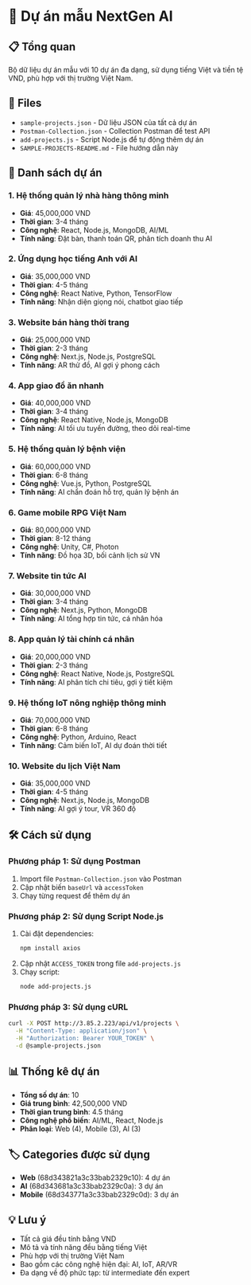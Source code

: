 # 🚀 Dự án mẫu NextGen AI

## 📋 Tổng quan

Bộ dữ liệu dự án mẫu với 10 dự án đa dạng, sử dụng tiếng Việt và tiền tệ VND, phù hợp với thị trường Việt Nam.

## 📁 Files

- `sample-projects.json` - Dữ liệu JSON của tất cả dự án
- `Postman-Collection.json` - Collection Postman để test API
- `add-projects.js` - Script Node.js để tự động thêm dự án
- `SAMPLE-PROJECTS-README.md` - File hướng dẫn này

## 🎯 Danh sách dự án

### 1. Hệ thống quản lý nhà hàng thông minh

- **Giá**: 45,000,000 VND
- **Thời gian**: 3-4 tháng
- **Công nghệ**: React, Node.js, MongoDB, AI/ML
- **Tính năng**: Đặt bàn, thanh toán QR, phân tích doanh thu AI

### 2. Ứng dụng học tiếng Anh với AI

- **Giá**: 35,000,000 VND
- **Thời gian**: 4-5 tháng
- **Công nghệ**: React Native, Python, TensorFlow
- **Tính năng**: Nhận diện giọng nói, chatbot giao tiếp

### 3. Website bán hàng thời trang

- **Giá**: 25,000,000 VND
- **Thời gian**: 2-3 tháng
- **Công nghệ**: Next.js, Node.js, PostgreSQL
- **Tính năng**: AR thử đồ, AI gợi ý phong cách

### 4. App giao đồ ăn nhanh

- **Giá**: 40,000,000 VND
- **Thời gian**: 3-4 tháng
- **Công nghệ**: React Native, Node.js, MongoDB
- **Tính năng**: AI tối ưu tuyến đường, theo dõi real-time

### 5. Hệ thống quản lý bệnh viện

- **Giá**: 60,000,000 VND
- **Thời gian**: 6-8 tháng
- **Công nghệ**: Vue.js, Python, PostgreSQL
- **Tính năng**: AI chẩn đoán hỗ trợ, quản lý bệnh án

### 6. Game mobile RPG Việt Nam

- **Giá**: 80,000,000 VND
- **Thời gian**: 8-12 tháng
- **Công nghệ**: Unity, C#, Photon
- **Tính năng**: Đồ họa 3D, bối cảnh lịch sử VN

### 7. Website tin tức AI

- **Giá**: 30,000,000 VND
- **Thời gian**: 3-4 tháng
- **Công nghệ**: Next.js, Python, MongoDB
- **Tính năng**: AI tổng hợp tin tức, cá nhân hóa

### 8. App quản lý tài chính cá nhân

- **Giá**: 20,000,000 VND
- **Thời gian**: 2-3 tháng
- **Công nghệ**: React Native, Node.js, PostgreSQL
- **Tính năng**: AI phân tích chi tiêu, gợi ý tiết kiệm

### 9. Hệ thống IoT nông nghiệp thông minh

- **Giá**: 70,000,000 VND
- **Thời gian**: 6-8 tháng
- **Công nghệ**: Python, Arduino, React
- **Tính năng**: Cảm biến IoT, AI dự đoán thời tiết

### 10. Website du lịch Việt Nam

- **Giá**: 35,000,000 VND
- **Thời gian**: 4-5 tháng
- **Công nghệ**: Next.js, Node.js, MongoDB
- **Tính năng**: AI gợi ý tour, VR 360 độ

## 🛠️ Cách sử dụng

### Phương pháp 1: Sử dụng Postman

1. Import file `Postman-Collection.json` vào Postman
2. Cập nhật biến `baseUrl` và `accessToken`
3. Chạy từng request để thêm dự án

### Phương pháp 2: Sử dụng Script Node.js

1. Cài đặt dependencies:
   ```bash
   npm install axios
   ```
2. Cập nhật `ACCESS_TOKEN` trong file `add-projects.js`
3. Chạy script:
   ```bash
   node add-projects.js
   ```

### Phương pháp 3: Sử dụng cURL

```bash
curl -X POST http://3.85.2.223/api/v1/projects \
  -H "Content-Type: application/json" \
  -H "Authorization: Bearer YOUR_TOKEN" \
  -d @sample-projects.json
```

## 📊 Thống kê dự án

- **Tổng số dự án**: 10
- **Giá trung bình**: 42,500,000 VND
- **Thời gian trung bình**: 4.5 tháng
- **Công nghệ phổ biến**: AI/ML, React, Node.js
- **Phân loại**: Web (4), Mobile (3), AI (3)

## 🏷️ Categories được sử dụng

- **Web** (68d343821a3c33bab2329c10): 4 dự án
- **AI** (68d343681a3c33bab2329c0a): 3 dự án
- **Mobile** (68d343771a3c33bab2329c0d): 3 dự án

## 💡 Lưu ý

- Tất cả giá đều tính bằng VND
- Mô tả và tính năng đều bằng tiếng Việt
- Phù hợp với thị trường Việt Nam
- Bao gồm các công nghệ hiện đại: AI, IoT, AR/VR
- Đa dạng về độ phức tạp: từ intermediate đến expert
